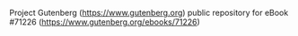 Project Gutenberg (https://www.gutenberg.org) public repository for
eBook #71226 (https://www.gutenberg.org/ebooks/71226)
